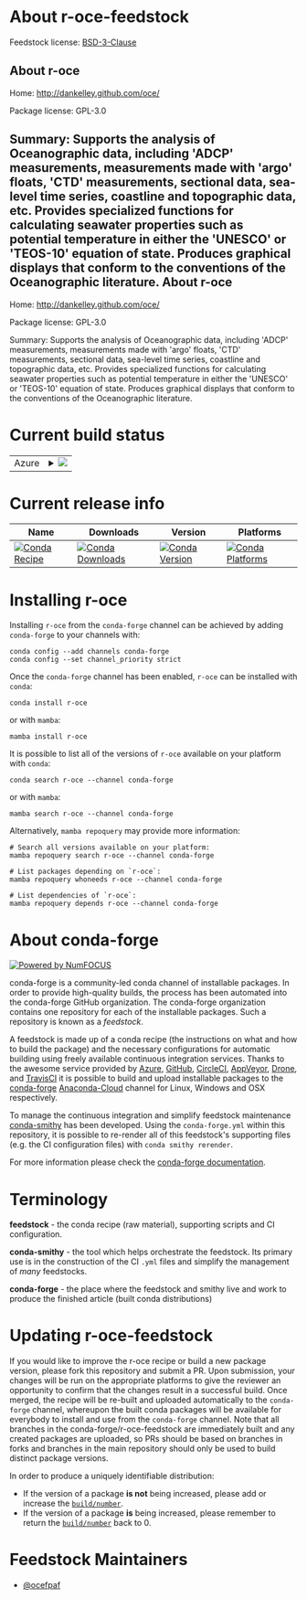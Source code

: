 About r-oce-feedstock
=====================

Feedstock license: [BSD-3-Clause](https://github.com/conda-forge/r-oce-feedstock/blob/main/LICENSE.txt)

About r-oce
-----------

Home: http://dankelley.github.com/oce/

Package license: GPL-3.0

Summary: Supports the analysis of Oceanographic data, including 'ADCP' measurements, measurements made with 'argo' floats, 'CTD' measurements, sectional data, sea-level time series, coastline and topographic data, etc. Provides specialized functions for calculating seawater properties such as potential temperature in either the 'UNESCO' or 'TEOS-10' equation of state. Produces graphical displays that conform to the conventions of the Oceanographic literature.
About r-oce
-----------

Home: http://dankelley.github.com/oce/

Package license: GPL-3.0

Summary: Supports the analysis of Oceanographic data, including 'ADCP' measurements, measurements made with 'argo' floats, 'CTD' measurements, sectional data, sea-level time series, coastline and topographic data, etc. Provides specialized functions for calculating seawater properties such as potential temperature in either the 'UNESCO' or 'TEOS-10' equation of state. Produces graphical displays that conform to the conventions of the Oceanographic literature.

Current build status
====================


<table>
    
  <tr>
    <td>Azure</td>
    <td>
      <details>
        <summary>
          <a href="https://dev.azure.com/conda-forge/feedstock-builds/_build/latest?definitionId=1405&branchName=main">
            <img src="https://dev.azure.com/conda-forge/feedstock-builds/_apis/build/status/r-oce-feedstock?branchName=main">
          </a>
        </summary>
        <table>
          <thead><tr><th>Variant</th><th>Status</th></tr></thead>
          <tbody><tr>
              <td>linux_64_r_base4.1</td>
              <td>
                <a href="https://dev.azure.com/conda-forge/feedstock-builds/_build/latest?definitionId=1405&branchName=main">
                  <img src="https://dev.azure.com/conda-forge/feedstock-builds/_apis/build/status/r-oce-feedstock?branchName=main&jobName=linux&configuration=linux%20linux_64_r_base4.1" alt="variant">
                </a>
              </td>
            </tr><tr>
              <td>linux_64_r_base4.2</td>
              <td>
                <a href="https://dev.azure.com/conda-forge/feedstock-builds/_build/latest?definitionId=1405&branchName=main">
                  <img src="https://dev.azure.com/conda-forge/feedstock-builds/_apis/build/status/r-oce-feedstock?branchName=main&jobName=linux&configuration=linux%20linux_64_r_base4.2" alt="variant">
                </a>
              </td>
            </tr><tr>
              <td>osx_64_r_base4.1</td>
              <td>
                <a href="https://dev.azure.com/conda-forge/feedstock-builds/_build/latest?definitionId=1405&branchName=main">
                  <img src="https://dev.azure.com/conda-forge/feedstock-builds/_apis/build/status/r-oce-feedstock?branchName=main&jobName=osx&configuration=osx%20osx_64_r_base4.1" alt="variant">
                </a>
              </td>
            </tr><tr>
              <td>osx_64_r_base4.2</td>
              <td>
                <a href="https://dev.azure.com/conda-forge/feedstock-builds/_build/latest?definitionId=1405&branchName=main">
                  <img src="https://dev.azure.com/conda-forge/feedstock-builds/_apis/build/status/r-oce-feedstock?branchName=main&jobName=osx&configuration=osx%20osx_64_r_base4.2" alt="variant">
                </a>
              </td>
            </tr><tr>
              <td>win_64</td>
              <td>
                <a href="https://dev.azure.com/conda-forge/feedstock-builds/_build/latest?definitionId=1405&branchName=main">
                  <img src="https://dev.azure.com/conda-forge/feedstock-builds/_apis/build/status/r-oce-feedstock?branchName=main&jobName=win&configuration=win%20win_64_" alt="variant">
                </a>
              </td>
            </tr>
          </tbody>
        </table>
      </details>
    </td>
  </tr>
</table>

Current release info
====================

| Name | Downloads | Version | Platforms |
| --- | --- | --- | --- |
| [![Conda Recipe](https://img.shields.io/badge/recipe-r--oce-green.svg)](https://anaconda.org/conda-forge/r-oce) | [![Conda Downloads](https://img.shields.io/conda/dn/conda-forge/r-oce.svg)](https://anaconda.org/conda-forge/r-oce) | [![Conda Version](https://img.shields.io/conda/vn/conda-forge/r-oce.svg)](https://anaconda.org/conda-forge/r-oce) | [![Conda Platforms](https://img.shields.io/conda/pn/conda-forge/r-oce.svg)](https://anaconda.org/conda-forge/r-oce) |

Installing r-oce
================

Installing `r-oce` from the `conda-forge` channel can be achieved by adding `conda-forge` to your channels with:

```
conda config --add channels conda-forge
conda config --set channel_priority strict
```

Once the `conda-forge` channel has been enabled, `r-oce` can be installed with `conda`:

```
conda install r-oce
```

or with `mamba`:

```
mamba install r-oce
```

It is possible to list all of the versions of `r-oce` available on your platform with `conda`:

```
conda search r-oce --channel conda-forge
```

or with `mamba`:

```
mamba search r-oce --channel conda-forge
```

Alternatively, `mamba repoquery` may provide more information:

```
# Search all versions available on your platform:
mamba repoquery search r-oce --channel conda-forge

# List packages depending on `r-oce`:
mamba repoquery whoneeds r-oce --channel conda-forge

# List dependencies of `r-oce`:
mamba repoquery depends r-oce --channel conda-forge
```


About conda-forge
=================

[![Powered by
NumFOCUS](https://img.shields.io/badge/powered%20by-NumFOCUS-orange.svg?style=flat&colorA=E1523D&colorB=007D8A)](https://numfocus.org)

conda-forge is a community-led conda channel of installable packages.
In order to provide high-quality builds, the process has been automated into the
conda-forge GitHub organization. The conda-forge organization contains one repository
for each of the installable packages. Such a repository is known as a *feedstock*.

A feedstock is made up of a conda recipe (the instructions on what and how to build
the package) and the necessary configurations for automatic building using freely
available continuous integration services. Thanks to the awesome service provided by
[Azure](https://azure.microsoft.com/en-us/services/devops/), [GitHub](https://github.com/),
[CircleCI](https://circleci.com/), [AppVeyor](https://www.appveyor.com/),
[Drone](https://cloud.drone.io/welcome), and [TravisCI](https://travis-ci.com/)
it is possible to build and upload installable packages to the
[conda-forge](https://anaconda.org/conda-forge) [Anaconda-Cloud](https://anaconda.org/)
channel for Linux, Windows and OSX respectively.

To manage the continuous integration and simplify feedstock maintenance
[conda-smithy](https://github.com/conda-forge/conda-smithy) has been developed.
Using the ``conda-forge.yml`` within this repository, it is possible to re-render all of
this feedstock's supporting files (e.g. the CI configuration files) with ``conda smithy rerender``.

For more information please check the [conda-forge documentation](https://conda-forge.org/docs/).

Terminology
===========

**feedstock** - the conda recipe (raw material), supporting scripts and CI configuration.

**conda-smithy** - the tool which helps orchestrate the feedstock.
                   Its primary use is in the construction of the CI ``.yml`` files
                   and simplify the management of *many* feedstocks.

**conda-forge** - the place where the feedstock and smithy live and work to
                  produce the finished article (built conda distributions)


Updating r-oce-feedstock
========================

If you would like to improve the r-oce recipe or build a new
package version, please fork this repository and submit a PR. Upon submission,
your changes will be run on the appropriate platforms to give the reviewer an
opportunity to confirm that the changes result in a successful build. Once
merged, the recipe will be re-built and uploaded automatically to the
`conda-forge` channel, whereupon the built conda packages will be available for
everybody to install and use from the `conda-forge` channel.
Note that all branches in the conda-forge/r-oce-feedstock are
immediately built and any created packages are uploaded, so PRs should be based
on branches in forks and branches in the main repository should only be used to
build distinct package versions.

In order to produce a uniquely identifiable distribution:
 * If the version of a package **is not** being increased, please add or increase
   the [``build/number``](https://docs.conda.io/projects/conda-build/en/latest/resources/define-metadata.html#build-number-and-string).
 * If the version of a package **is** being increased, please remember to return
   the [``build/number``](https://docs.conda.io/projects/conda-build/en/latest/resources/define-metadata.html#build-number-and-string)
   back to 0.

Feedstock Maintainers
=====================

* [@ocefpaf](https://github.com/ocefpaf/)

